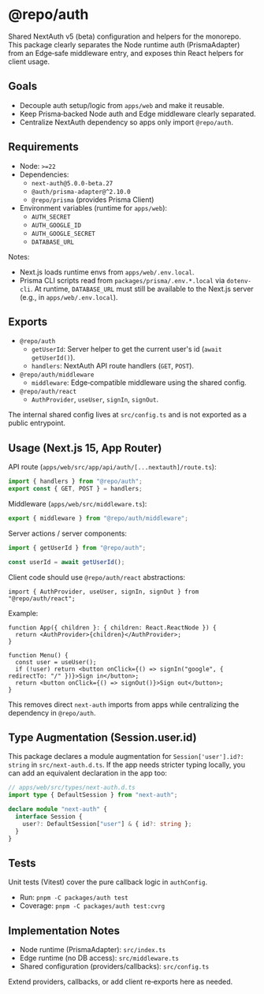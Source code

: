 # @repo/auth

Shared NextAuth v5 (beta) configuration and helpers for the monorepo. This package clearly separates the Node runtime auth (PrismaAdapter) from an Edge‑safe middleware entry, and exposes thin React helpers for client usage.

## Goals
- Decouple auth setup/logic from `apps/web` and make it reusable.
- Keep Prisma‑backed Node auth and Edge middleware clearly separated.
- Centralize NextAuth dependency so apps only import `@repo/auth`.

## Requirements
- Node: `>=22`
- Dependencies:
  - `next-auth@5.0.0-beta.27`
  - `@auth/prisma-adapter@^2.10.0`
  - `@repo/prisma` (provides Prisma Client)
- Environment variables (runtime for `apps/web`):
  - `AUTH_SECRET`
  - `AUTH_GOOGLE_ID`
  - `AUTH_GOOGLE_SECRET`
  - `DATABASE_URL`

Notes:
- Next.js loads runtime envs from `apps/web/.env.local`.
- Prisma CLI scripts read from `packages/prisma/.env.*.local` via `dotenv-cli`. At runtime, `DATABASE_URL` must still be available to the Next.js server (e.g., in `apps/web/.env.local`).

## Exports
- `@repo/auth`
  - `getUserId`: Server helper to get the current user's id (`await getUserId()`).
  - `handlers`: NextAuth API route handlers (`GET`, `POST`).
- `@repo/auth/middleware`
  - `middleware`: Edge‑compatible middleware using the shared config.
- `@repo/auth/react`
  - `AuthProvider`, `useUser`, `signIn`, `signOut`.

The internal shared config lives at `src/config.ts` and is not exported as a public entrypoint.

## Usage (Next.js 15, App Router)

API route (`apps/web/src/app/api/auth/[...nextauth]/route.ts`):

```ts
import { handlers } from "@repo/auth";
export const { GET, POST } = handlers;
```

Middleware (`apps/web/src/middleware.ts`):

```ts
export { middleware } from "@repo/auth/middleware";
```

Server actions / server components:

```ts
import { getUserId } from "@repo/auth";

const userId = await getUserId();
```

Client code should use `@repo/auth/react` abstractions:

```tsx
import { AuthProvider, useUser, signIn, signOut } from "@repo/auth/react";
```

Example:

```tsx
function App({ children }: { children: React.ReactNode }) {
  return <AuthProvider>{children}</AuthProvider>;
}

function Menu() {
  const user = useUser();
  if (!user) return <button onClick={() => signIn("google", { redirectTo: "/" })}>Sign in</button>;
  return <button onClick={() => signOut()}>Sign out</button>;
}
```

This removes direct `next-auth` imports from apps while centralizing the dependency in `@repo/auth`.

## Type Augmentation (Session.user.id)
This package declares a module augmentation for `Session['user'].id?: string` in `src/next-auth.d.ts`.
If the app needs stricter typing locally, you can add an equivalent declaration in the app too:

```ts
// apps/web/src/types/next-auth.d.ts
import type { DefaultSession } from "next-auth";

declare module "next-auth" {
  interface Session {
    user?: DefaultSession["user"] & { id?: string };
  }
}
```

## Tests
Unit tests (Vitest) cover the pure callback logic in `authConfig`.

- Run: `pnpm -C packages/auth test`
- Coverage: `pnpm -C packages/auth test:cvrg`

## Implementation Notes
- Node runtime (PrismaAdapter): `src/index.ts`
- Edge runtime (no DB access): `src/middleware.ts`
- Shared configuration (providers/callbacks): `src/config.ts`

Extend providers, callbacks, or add client re‑exports here as needed.
